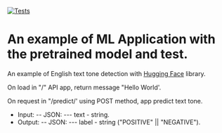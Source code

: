 [![Tests](https://github.com/tokarevsas31/ml_fastapi_tests/actions/workflows/python-app.yml/badge.svg)](https://github.com/tokarevsas31/ml_fastapi_tests/actions/workflows/python-app.yml)

# An example of ML Application with the pretrained model and test.

An example of English text tone detection with [Hugging Face](https://huggingface.co/) library.


On load in "/" API app, return message "Hello World'.

On request in "/predict/' using POST method, app predict text tone.
  - Input:
  -- JSON:
  --- text - string.
  - Output:
  -- JSON:
  --- label - string ("POSITIVE" || "NEGATIVE").
